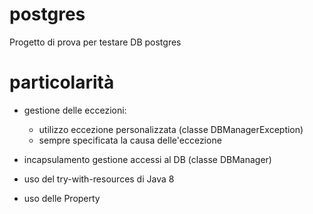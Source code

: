 # postgres
Progetto di prova per testare DB postgres

# particolarità
- gestione delle eccezioni: 
	- utilizzo eccezione personalizzata (classe DBManagerException)
	- sempre specificata la causa delle'eccezione

- incapsulamento gestione accessi al DB (classe DBManager)

- uso del try-with-resources di Java 8

- uso delle Property
